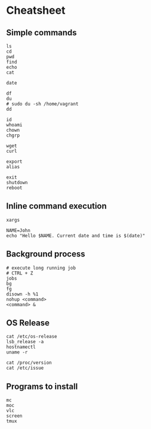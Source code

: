 
# Cheatsheet

## Simple commands

```
ls
cd
pwd
find
echo
cat
```
```
date
```
```
df
du
# sudo du -sh /home/vagrant 
dd
```
```
id
whoami
chown
chgrp
```
```
wget
curl
```
```
export
alias
```
```
exit
shutdown
reboot
```

## Inline command execution

```
xargs
```

```
NAME=John
echo "Hello $NAME. Current date and time is $(date)"
```

## Background process

```
# execute long running job
# CTRL + Z
jobs
bg
fg
disown -h %1
nohup <command>
<command> &
```

## OS Release

```
cat /etc/os-release
lsb_release -a
hostnamectl
uname -r

cat /proc/version
cat /etc/issue
```

## Programs to install

```
mc
moc
vlc
screen
tmux
```
